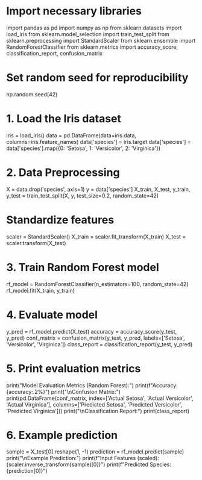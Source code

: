 # Import necessary libraries
import pandas as pd
import numpy as np
from sklearn.datasets import load_iris
from sklearn.model_selection import train_test_split
from sklearn.preprocessing import StandardScaler
from sklearn.ensemble import RandomForestClassifier
from sklearn.metrics import accuracy_score, classification_report, confusion_matrix

# Set random seed for reproducibility
np.random.seed(42)

# 1. Load the Iris dataset
iris = load_iris()
data = pd.DataFrame(data=iris.data, columns=iris.feature_names)
data['species'] = iris.target
data['species'] = data['species'].map({0: 'Setosa', 1: 'Versicolor', 2: 'Virginica'})

# 2. Data Preprocessing
X = data.drop('species', axis=1)
y = data['species']
X_train, X_test, y_train, y_test = train_test_split(X, y, test_size=0.2, random_state=42)

# Standardize features
scaler = StandardScaler()
X_train = scaler.fit_transform(X_train)
X_test = scaler.transform(X_test)

# 3. Train Random Forest model
rf_model = RandomForestClassifier(n_estimators=100, random_state=42)
rf_model.fit(X_train, y_train)

# 4. Evaluate model
y_pred = rf_model.predict(X_test)
accuracy = accuracy_score(y_test, y_pred)
conf_matrix = confusion_matrix(y_test, y_pred, labels=['Setosa', 'Versicolor', 'Virginica'])
class_report = classification_report(y_test, y_pred)

# 5. Print evaluation metrics
print("Model Evaluation Metrics (Random Forest):")
print(f"Accuracy: {accuracy:.2%}")
print("\nConfusion Matrix:")
print(pd.DataFrame(conf_matrix, index=['Actual Setosa', 'Actual Versicolor', 'Actual Virginica'],
                   columns=['Predicted Setosa', 'Predicted Versicolor', 'Predicted Virginica']))
print("\nClassification Report:")
print(class_report)

# 6. Example prediction
sample = X_test[0].reshape(1, -1)
prediction = rf_model.predict(sample)
print("\nExample Prediction:")
print(f"Input Features (scaled): {scaler.inverse_transform(sample)[0]}")
print(f"Predicted Species: {prediction[0]}")
